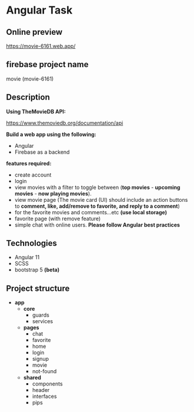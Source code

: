 # Angular Task
## Online preview

https://movie-6161.web.app/

## firebase project name 
movie (movie-6161)

## Description
**Using TheMovieDB API:**

https://www.themoviedb.org/documentation/api

**Build a web app using the following:**
- Angular
- Firebase as a backend

**features required:**
-  create account
- login
- view movies with a filter to toggle between (**top movies** - **upcoming movies** -  **now playing movies**).
- view movie page (The movie card (UI) should include an action buttons to **comment, like, add/remove to favorite, and reply to a comment**)
- for the favorite movies and comments...etc **(use local storage)**
- favorite page (with remove feature)
- simple chat with online users.
**Please follow Angular best practices**

## Technologies
- Angular 11
- SCSS
- bootstrap 5 **(beta)**

## Project structure
- **app**
  - **core**
     - guards
     - services
   - **pages**
     - chat
     - favorite
     - home
     - login
     - signup
     - movie
     - not-found
   - **shared**
     - components
     - header
     - interfaces
     - pips

